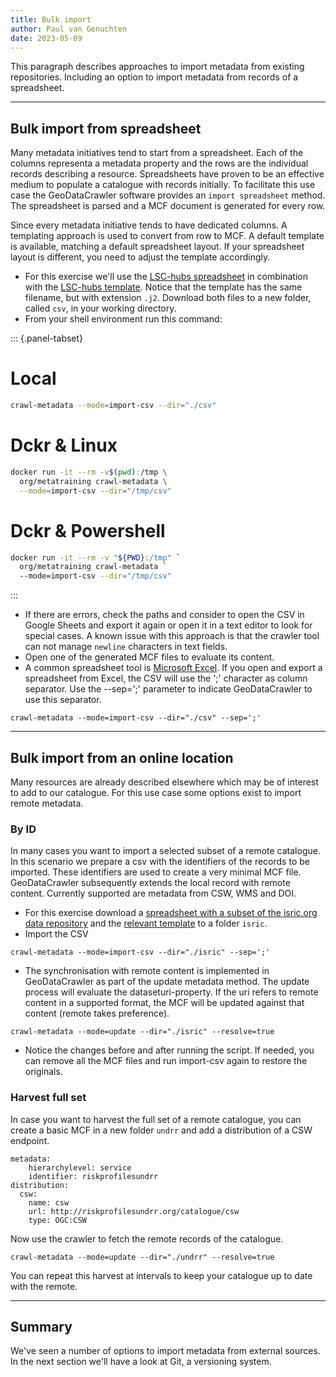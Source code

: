 ```yaml
---
title: Bulk import
author: Paul van Genuchten
date: 2023-05-09
---
```


This paragraph describes approaches to import metadata from existing repositories. Including an option to import metadata from records of a spreadsheet.

---

## Bulk import from spreadsheet

Many metadata initiatives tend to start from a spreadsheet. Each of the columns representa a metadata property and the rows are the individual records describing a resource. Spreadsheets have proven to be an effective medium to populate a catalogue with records initially. To facilitate this use case the GeoDataCrawler software provides an `import spreadsheet` method. The spreadsheet is parsed and a MCF document is generated for every row.

Since every metadata initiative tends to have dedicated columns. A templating approach is used to convert from row to MCF. A default template is available, matching a default spreadsheet layout. If your spreadsheet layout is different, you need to adjust the template accordingly. 

- For this exercise we'll use the [LSC-hubs spreadsheet](https://github.com/lsc-hubs/kenya-catalogue/blob/main/portals/KE/LSC/index.csv) in combination with the [LSC-hubs template](https://github.com/lsc-hubs/kenya-catalogue/blob/main/portals/KE/LSC/index.j2). Notice that the template has the same filename, but with extension `.j2`. Download both files to a new folder, called `csv`, in your working directory.
- From your shell environment run this command:

::: {.panel-tabset}
# Local
```bash
crawl-metadata --mode=import-csv --dir="./csv"
```
# Dckr & Linux
```bash
docker run -it --rm -v$(pwd):/tmp \
  org/metatraining crawl-metadata \
  --mode=import-csv --dir="/tmp/csv"
```
# Dckr & Powershell
```bash
docker run -it --rm -v "${PWD}:/tmp" `
  org/metatraining crawl-metadata `
  --mode=import-csv --dir="/tmp/csv"
```
:::


- If there are errors, check the paths and consider to open the CSV in Google Sheets and export it again or open it in a text editor to look for special cases. A known issue with this approach is that the crawler tool can not manage `newline` characters in text fields.
- Open one of the generated MCF files to evaluate its content.
- A common spreadsheet tool is [Microsoft Excel](https://www.microsoft.com/en-gb/microsoft-365/excel). If you open and export a spreadsheet from Excel, the CSV will use the ';' character as column separator. Use the --sep=';' parameter to indicate GeoDataCrawler to use this separator.

```
crawl-metadata --mode=import-csv --dir="./csv" --sep=';'
```



---

## Bulk import from an online location

Many resources are already described elsewhere which may be of interest to add to our catalogue. For this use case some options exist to import remote metadata. 

### By ID

In many cases you want to import a selected subset of a remote catalogue. In this scenario we prepare a csv with the identifiers of the records to be imported. These identifiers are used to create a very minimal MCF file. GeoDataCrawler subsequently extends the local record with remote content. Currently supported are metadata from CSW, WMS and DOI.

- For this exercise download a [spreadsheet with a subset of the isric.org data repository](https://git.wur.nl/isric/lsc-hubs/kenya-hub/-/raw/kenya/portals/Global/data.isric.org/datasets.csv?inline=false) and the [relevant template](https://git.wur.nl/isric/lsc-hubs/kenya-hub/-/raw/kenya/portals/Global/data.isric.org/datasets.j2?inline=false) to a folder `isric`.
- Import the CSV

```
crawl-metadata --mode=import-csv --dir="./isric" --sep=';'
```

- The synchronisation with remote content is implemented in GeoDataCrawler as part of the update metadata method. The update process will evaluate the dataseturi-property. If the uri refers to remote content in a supported format, the MCF will be updated against that content (remote takes preference).

```
crawl-metadata --mode=update --dir="./isric" --resolve=true
```

- Notice the changes before and after running the script. If needed, you can remove all the MCF files and run import-csv again to restore the originals.

### Harvest full set

In case you want to harvest the full set of a remote catalogue, you can create a basic MCF in a new folder `undrr` and add a distribution of a CSW endpoint.

```
metadata:
    hierarchylevel: service
    identifier: riskprofilesundrr
distribution:
  csw:
    name: csw
    url: http://riskprofilesundrr.org/catalogue/csw
    type: OGC:CSW
```

Now use the crawler to fetch the remote records of the catalogue.

```
crawl-metadata --mode=update --dir="./undrr" --resolve=true
```

You can repeat this harvest at intervals to keep your catalogue up to date with the remote.


---

## Summary

We've seen a number of options to import metadata from external sources. In the next section we'll have a look at Git, a versioning system.